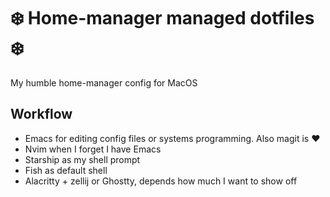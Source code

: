 # ❄️ Home-manager managed dotfiles ❄️

My humble home-manager config for MacOS

## Workflow

- Emacs for editing config files or systems programming. Also magit is ❤️
- Nvim when I forget I have Emacs
- Starship as my shell prompt
- Fish as default shell
- Alacritty + zellij or Ghostty, depends how much I want to show off

